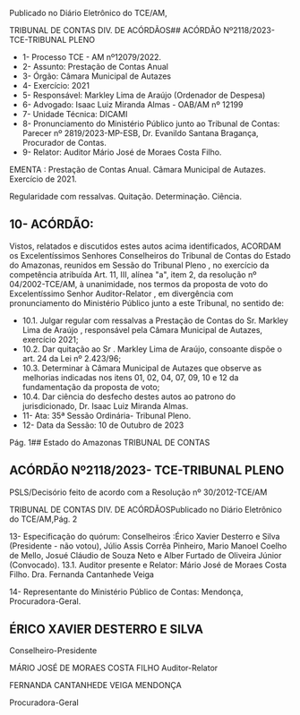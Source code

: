 Publicado  no  Diário  Eletrônico do TCE/AM,

TRIBUNAL DE CONTAS DIV. DE ACÓRDÃOS## ACÓRDÃO Nº2118/2023- TCE-TRIBUNAL PLENO

- 1- Processo TCE - AM nº12079/2022.
- 2- Assunto: Prestação de Contas Anual
- 3- Órgão: Câmara Municipal de Autazes
- 4- Exercício: 2021
- 5- Responsável: Markley Lima de Araújo (Ordenador de Despesa)
- 6- Advogado: Isaac Luiz Miranda Almas - OAB/AM nº 12199
- 7- Unidade Técnica: DICAMI
- 8- Pronunciamento  do  Ministério  Público  junto  ao  Tribunal  de  Contas: Parecer  nº 2819/2023-MP-ESB, Dr. Evanildo Santana Bragança, Procurador de Contas.
- 9- Relator: Auditor Mário José de Moraes Costa Filho.

EMENTA : Prestação  de  Contas  Anual. Câmara Municipal de Autazes. Exercício de 2021.

Regularidade com ressalvas. Quitação. Determinação. Ciência.

## 10-  ACÓRDÃO:

Vistos, relatados e discutidos estes autos acima identificados, ACORDAM os Excelentíssimos Senhores Conselheiros do Tribunal de Contas do Estado do Amazonas, reunidos em Sessão do Tribunal Pleno , no exercício da competência atribuída Art. 11, III, alínea  "a",  item  2,  da  resolução  nº  04/2002-TCE/AM, à  unanimidade, nos  termos  da proposta  de  voto  do  Excelentíssimo  Senhor  Auditor-Relator , em  divergência com pronunciamento do Ministério Público junto a este Tribunal, no sentido de:

- 10.1.  Julgar regular com ressalvas a Prestação de Contas do Sr. Markley Lima  de  Araújo , responsável  pela  Câmara  Municipal  de  Autazes, exercício 2021;
- 10.2.  Dar quitação ao Sr . Markley Lima de Araújo, consoante dispõe o art. 24 da Lei nº 2.423/96;
- 10.3.  Determinar à Câmara Municipal de Autazes que observe as melhorias indicadas nos itens 01, 02, 04, 07, 09, 10 e 12 da fundamentação da proposta de voto;
- 10.4.  Dar  ciência do  desfecho  destes  autos  ao  patrono  do  jurisdicionado, Dr. Isaac Luiz Miranda Almas.
- 11-  Ata: 35ª Sessão Ordinária- Tribunal Pleno.
- 12-  Data da Sessão: 10 de Outubro de 2023

Pág. 1## Estado do Amazonas TRIBUNAL DE CONTAS

## ACÓRDÃO Nº2118/2023- TCE-TRIBUNAL PLENO

PSLS/Decisório feito de acordo com a Resolução nº 30/2012-TCE/AM

TRIBUNAL DE CONTAS DIV. DE ACÓRDÃOSPublicado  no  Diário  Eletrônico do TCE/AM,Pág. 2

13-  Especificação do quórum: Conselheiros :Érico Xavier Desterro e Silva (Presidente - não votou), Júlio Assis Corrêa Pinheiro, Mario Manoel Coelho de Mello, Josué Cláudio de Souza Neto e Alber Furtado de Oliveira Júnior (Convocado). 13.1. Auditor presente e Relator: Mário José de Moraes Costa Filho. Dra. Fernanda Cantanhede Veiga

14-  Representante do Ministério Público de Contas: Mendonça, Procuradora-Geral.

## ÉRICO XAVIER DESTERRO E SILVA

Conselheiro-Presidente

MÁRIO JOSÉ DE MORAES COSTA FILHO Auditor-Relator

FERNANDA CANTANHEDE VEIGA MENDONÇA

Procuradora-Geral